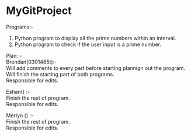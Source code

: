 # MyGitProject

Programs:- 
1. Python program to display all the prime numbers within an interval.
2. Python program to check if the user input is a prime number.

Plan: - <br>
Brendan(0301485t):- <br>
Will add comments to every part before starting plannign out the program. <br>
Will finish the starting part of both programs. <br>
Responsible for edits. <br>

Eshan() :- <br>
Finish the rest of program. <br>
Responsible for edits. <br>

Merlyn () :- <br>
Finish the rest of program. <br>
Responsible for edits. <br>

